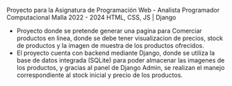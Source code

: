 Proyecto para la Asignatura de Programación Web - Analista Programador Computacional Malla 2022 - 2024
HTML, CSS, JS | Django

- Proyecto donde se pretende generar una pagina para Comerciar productos en linea, donde se debe tener visualizacion de precios, stock de productos y la imagen de muestra de los productos ofrecidos.
- El proyecto cuenta con backend mediante Django, donde se utiliza la base de datos integrada (SQLite) para poder almacenar las imagenes de los productos, y gracias al panel de Django Admin, se realizan el manejo correspondiente al stock inicial y precio de los productos.
